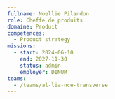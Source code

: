 ```yaml
---
fullname: Noellie Pilandon
role: Cheffe de produits
domaine: Produit
competences:
  - Product strategy
missions:
  - start: 2024-06-10
    end: 2027-11-30
    status: admin
    employer: DINUM
teams:
  - /teams/al-lia-nce-transverse
---
```

